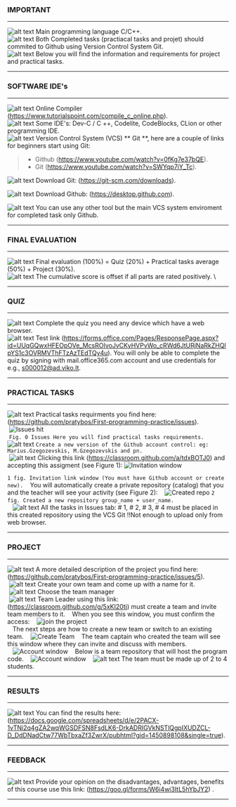 ### IMPORTANT 
---

![alt text][logo] Main programming language C/C++. <br/>
![alt text][logo] Both Completed tasks (practiacal tasks and projet) should commited  to Github using Version Control System Git. <br/>
![alt text][logo] Below you will find the information and requirements for project and practical tasks.

---

### SOFTWARE IDE's
---

![alt text][logo] Online Compiler (https://www.tutorialspoint.com/compile_c_online.php). <br/>
![alt text][logo] Some IDE's: Dev-C / C ++, Codelite, CodeBlocks, CLion or other programming IDE. <br/>
![alt text][logo] Version Control System (VCS) ** Git **, here are a couple of links for beginners start using Git:
> - Github (https://www.youtube.com/watch?v=0fKg7e37bQE).
> - Git (https://www.youtube.com/watch?v=SWYqp7iY_Tc).

![alt text][logo] Download Git: (https://git-scm.com/downloads).

![alt text][logo] Download Github: (https://desktop.github.com).

![alt text][logo] You can use any other tool but the main VCS system enviroment for completed task only Github.

---

### FINAL EVALUATION
---
![alt text][logo] Final evaluation (100%) = Quiz (20%) + Practical tasks average (50%) + Project (30%). \
![alt text][logo] The cumulative score is offset if all parts are rated positively. \

---
### QUIZ
---
![alt text][logo] Complete the quiz you need any device which have a web browser. \
![alt text][logo] Test link (https://forms.office.com/Pages/ResponsePage.aspx?id=UUqGQwxHFEOpOVe_McsROIvoJvCKyHVPvWo_cRWd6JtURjNaRkZHQlpYS1c3OVRMVThFTzAzTEdTQy4u). You will only be able to complete the quiz by signing with mail.office365.com  account and use credentials for e.g., s000012@ad.viko.lt.

---
### PRACTICAL TASKS
---
![alt text][logo] Practical tasks requirments you find here: (https://github.com/pratybos/First-programming-practice/issues). <br/>
 ![Issues hit](https://image.ibb.co/hKgOwS/issues.png) <br/>
 `Fig. 0 Issues Here you will find practical tasks requirements.`
 
 ![alt text][logo] `Create a new version of the Github account control: eg: Marius.Gzegozevskis, M.Gzegozevskis and pn.` <br/>
 ![alt text][logo] Clicking this link (https://classroom.github.com/a/tdxBOTJ0) and accepting this assigment (see Figure 1): 
 ![Invitation window](https://image.ibb.co/ewCorH/invitation.png)

`1 fig. Invitation link window (You must have Github account or create new).`
 
 You will automatically create a private repository (catalog) that you and the teacher will see your activity (see Figure 2):
 
 ![Created repo](https://image.ibb.co/g9DLqc/sukurti_repo.png)
`2 fig. Created a new repository group_name + user_name.`
 <br/>
 
 ![alt text][logo] All the tasks in Issues tab: # 1, # 2, # 3, # 4 must be placed in this created repository using the VCS Git !!Not enough to upload only from web browser.
 
---
### PROJECT
---
![alt text][logo] A more detailed description of the project you find here: (https://github.com/pratybos/First-programming-practice/issues/5). <br/>
 ![alt text][logo] Create your own team and come up with a name for it. <br/>
 ![alt text][logo] Choose the team manager \
 ![alt text][logo] Team Leader using this link: (https://classroom.github.com/g/5xKI20tj) must create a team and invite team members to it.
 
 When you see this window, you must confirm the access:
 
 ![join the project](https://image.ibb.co/i4ueGH/prie_projekto.png) <br/>
 
 The next steps are how to create a new team or switch to an existing team.
 
 ![Create Team](https://image.ibb.co/eNfKGH/project.png)
 
 The team captain who created the team will see this window where they can invite and discuss with members. <br/>
 
 ![Account window](https://image.ibb.co/gfNYbH/team_kaip_atrodo.png)
 
 Below is a team repository that will host the program code.
 
 ![Account window](https://image.ibb.co/ccWtbH/pratybos_praktika.png)
 
 ![alt text][logo] The team must be made up of 2 to 4 students.

 
 
---
### RESULTS
---

![alt text][logo] You can find the results here: (https://docs.google.com/spreadsheets/d/e/2PACX-1vTNi2q4gZA2wqWGSDFSN8FsdLK6-DrkADRIGVkNSTlQgpIXUDZCL-D_DdDNadCtw77WbTbxaZf3ZwrX/pubhtml?gid=1450898108&single=true).

---
### FEEDBACK
---

![alt text][logo] Provide your opinion on the disadvantages, advantages, benefits of this course use this link: (https://goo.gl/forms/W6i4wi3ItL5hYbJY2) .

---

[logo]: https://github.com/eif-courses/Duomenu-strukturos-ir-algoritmai/blob/master/list%20item.png "list item rectangle"

